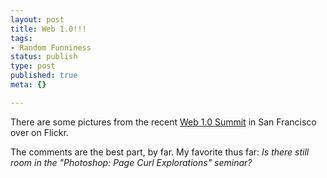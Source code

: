 ```yaml
--- 
layout: post
title: Web 1.0!!!
tags: 
- Random Funniness
status: publish
type: post
published: true
meta: {}

---
```

There are some pictures from the recent <a href="http://www.flickr.com/photos/merlin/13374753/">Web 1.0 Summit</a> in San Francisco over on Flickr.

  The comments are the best part, by far. My favorite thus far: <em>Is there still room in the "Photoshop: Page Curl Explorations" seminar?</em>
